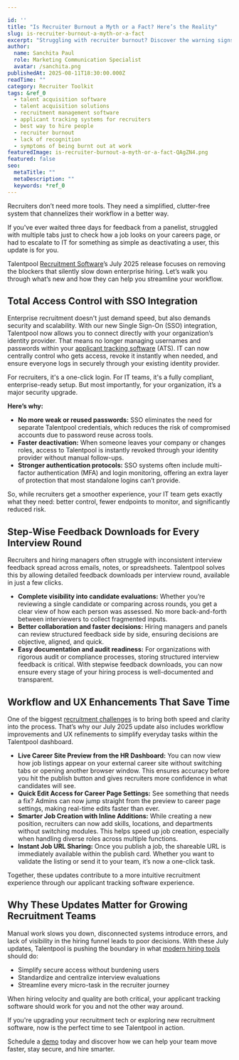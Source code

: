 ```yaml
---

id: ''
title: "Is Recruiter Burnout a Myth or a Fact? Here’s the Reality"
slug: is-recruiter-burnout-a-myth-or-a-fact
excerpt: "Struggling with recruiter burnout? Discover the warning signs, real causes, and how Talentpool recruitment management software is the ultimate fix in 2025."
author:
  name: Sanchita Paul
  role: Marketing Communication Specialist
  avatar: /sanchita.png
publishedAt: 2025-08-11T18:30:00.000Z
readTime: ""
category: Recruiter Toolkit
tags: &ref_0
  - talent acquisition software
  - talent acquisition solutions
  - recruitment management software
  - applicant tracking systems for recruiters
  - best way to hire people
  - recruiter burnout
  - lack of recognition
  - symptoms of being burnt out at work
featuredImage: is-recruiter-burnout-a-myth-or-a-fact-QAgZN4.png
featured: false
seo:
  metaTitle: ""
  metaDescription: ""
  keywords: *ref_0
---
```



Recruiters don’t need more tools. They need a simplified, clutter-free system that channelizes their workflow in a better way.

If you've ever waited three days for feedback from a panelist, struggled with multiple tabs just to check how a job looks on your careers page, or had to escalate to IT for something as simple as deactivating a user, this update is for you.

Talentpool [Recruitment Software](https://www.thetalentpool.ai/)’s July 2025 release focuses on removing the blockers that silently slow down enterprise hiring. Let’s walk you through what’s new and how they can help you streamline your workflow.

## **Total Access Control with SSO Integration**

Enterprise recruitment doesn't just demand speed, but also demands security and scalability. With our new Single Sign-On (SSO) integration, Talentpool now allows you to connect directly with your organization’s identity provider. That means no longer managing usernames and passwords within your [applicant tracking software](https://www.thetalentpool.ai/blogs/choosing-the-right-ats-key-features-to-look-for-in-2025) (ATS). IT can now centrally control who gets access, revoke it instantly when needed, and ensure everyone logs in securely through your existing identity provider.

For recruiters, it's a one-click login. For IT teams, it's a fully compliant, enterprise-ready setup. But most importantly, for your organization, it’s a major security upgrade.

**Here’s why:**

- **No more weak or reused passwords:** SSO eliminates the need for separate Talentpool credentials, which reduces the risk of compromised accounts due to password reuse across tools.
- **Faster deactivation:** When someone leaves your company or changes roles, access to Talentpool is instantly revoked through your identity provider without manual follow-ups.
- **Stronger authentication protocols:** SSO systems often include multi-factor authentication (MFA) and login monitoring, offering an extra layer of protection that most standalone logins can’t provide.

So, while recruiters get a smoother experience, your IT team gets exactly what they need: better control, fewer endpoints to monitor, and significantly reduced risk.

## **Step-Wise Feedback Downloads for Every Interview Round**

Recruiters and hiring managers often struggle with inconsistent interview feedback spread across emails, notes, or spreadsheets. Talentpool solves this by allowing detailed feedback downloads per interview round, available in just a few clicks.

- **Complete visibility into candidate evaluations:** Whether you’re reviewing a single candidate or comparing across rounds, you get a clear view of how each person was assessed. No more back-and-forth between interviewers to collect fragmented inputs.
- **Better collaboration and faster decisions:** Hiring managers and panels can review structured feedback side by side, ensuring decisions are objective, aligned, and quick.
- **Easy documentation and audit readiness:** For organizations with rigorous audit or compliance processes, storing structured interview feedback is critical. With stepwise feedback downloads, you can now ensure every stage of your hiring process is well-documented and transparent.

## **Workflow and UX Enhancements That Save Time**

One of the biggest [recruitment challenges](https://www.thetalentpool.ai/blogs/overcoming-recruitment-challenges-in-india-a-technology-driven-approach) is to bring both speed and clarity into the process. That’s why our July 2025 update also includes workflow improvements and UX refinements to simplify everyday tasks within the Talentpool dashboard.

- **Live Career Site Preview from the HR Dashboard:** You can now view how job listings appear on your external career site without switching tabs or opening another browser window. This ensures accuracy before you hit the publish button and gives recruiters more confidence in what candidates will see.
- **Quick Edit Access for Career Page Settings:** See something that needs a fix? Admins can now jump straight from the preview to career page settings, making real-time edits faster than ever.
- **Smarter Job Creation with Inline Additions:** While creating a new position, recruiters can now add skills, locations, and departments without switching modules. This helps speed up job creation, especially when handling diverse roles across multiple functions.
- **Instant Job URL Sharing:** Once you publish a job, the shareable URL is immediately available within the publish card. Whether you want to validate the listing or send it to your team, it’s now a one-click task.

Together, these updates contribute to a more intuitive recruitment experience through our applicant tracking software experience.

## **Why These Updates Matter for Growing Recruitment Teams**

Manual work slows you down, disconnected systems introduce errors, and lack of visibility in the hiring funnel leads to poor decisions. With these July updates, Talentpool is pushing the boundary in what [modern hiring tools](https://www.thetalentpool.ai/blogs/how-modern-hiring-tools-make-finding-great-employees-easier) should do:

- Simplify secure access without burdening users
- Standardize and centralize interview evaluations
- Streamline every micro-task in the recruiter journey

When hiring velocity and quality are both critical, your applicant tracking software should work for you and not the other way around.

If you're upgrading your recruitment tech or exploring new recruitment software, now is the perfect time to see Talentpool in action.

Schedule a [demo](https://www.thetalentpool.ai/recruitment-software/?utm_source=google&utm_medium=cpc&utm_campaign=Savit_tp_search_10th_july&utm_term=Recruitment_Software&utm_content=ad3&utm_campaign=TP_Search_10th_July%2723&adgroupid=147953691101&utm_content=665222855886&utm_term=recruitment%20software&utm_source=google&utm_medium=cpc&gad_source=1&gad_campaignid=20357671870&gbraid=0AAAAADpeGwdIWpK1xPEVSYgSkWfMWX5DB&gclid=Cj0KCQjwndHEBhDVARIsAGh0g3BN4XbEwPvZrm7aCkvJVVLWh5ubaMv1DaSr-hz-kNgL6CoOn9uu8EYaAlAxEALw_wcB) today and discover how we can help your team move faster, stay secure, and hire smarter.
